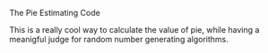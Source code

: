 The Pie Estimating Code

This is a really cool way to calculate the value of pie, while having a meanigful judge for random number generating algorithms.